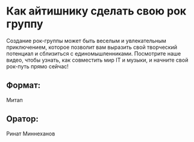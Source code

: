# Как айтишнику сделать свою рок группу

Создание рок-группы может быть веселым и увлекательным приключением, которое позволит вам выразить свой творческий потенциал и сблизиться с единомышленниками. Посмотрите наше видео, чтобы узнать, как совместить мир IT и музыки, и начните свой рок-путь прямо сейчас!

## Формат:

Митап

## Оратор:

Ринат Миннеханов
